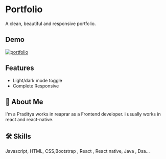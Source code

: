 
# Portfolio

A clean, beautiful and responsive portfolio.


## Demo

[![portfolio](https://img.shields.io/badge/my_portfolio-000?style=for-the-badge&logo=ko-fi&logoColor=white)](https://pensive-colden-a5ccbe.netlify.app/)


## Features

- Light/dark mode toggle
- Complete Responsive


## 🚀 About Me
I'm a Praditya works in reaprar as a Frontend developer. i usually works in react and react-native.



## 🛠 Skills
Javascript, HTML, CSS,Bootstrap , React , React native, Java , Dsa...

